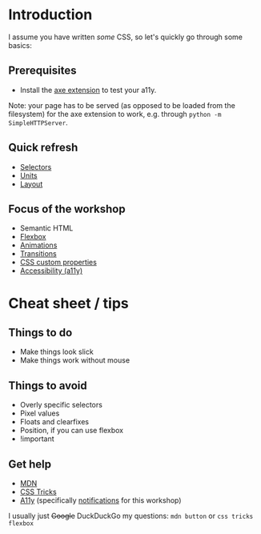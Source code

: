 # Introduction

I assume you have written _some_ CSS, so let's quickly go through some basics:

## Prerequisites

- Install the [axe extension](https://www.deque.com/axe/) to test your a11y.

Note: your page has to be served (as opposed to be loaded from the filesystem) for the axe extension to work, e.g. through `python -m SimpleHTTPServer`.

## Quick refresh

- [Selectors](02-selectors.md)
- [Units](03-units.md)
- [Layout](04-layout.md)

## Focus of the workshop

- Semantic HTML
- [Flexbox](10-flexbox.md)
- [Animations](11-animations.md)
- [Transitions]()
- [CSS custom properties]()
- [Accessibility (a11y)]()

# Cheat sheet / tips

## Things to do

- Make things look slick
- Make things work without mouse

## Things to avoid

- Overly specific selectors
- Pixel values
- Floats and clearfixes
- Position, if you can use flexbox
- !important

## Get help

- [MDN](https://developer.mozilla.org/en-US/)
- [CSS Tricks](https://css-tricks.com/almanac/)
- [A11y](https://inclusive-components.design/) (specifically [notifications](https://inclusive-components.design/notifications/) for this workshop)

I usually just ~~Google~~ DuckDuckGo my questions: `mdn button` or `css tricks flexbox`